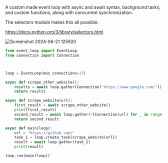 A custom made event loop with async and await syntax,
background tasks, and custom functions, along with concurrent synchronization.

The selectors module makes this all possible.

https://docs.python.org/3/library/selectors.html

![Screenshot 2024-06-21 125920](https://github.com/bendeez/async_event_loop/assets/127566471/378260f9-9145-49ff-b910-366f1204171f)

```python
from event_loop import EventLoop
from connection import Connection



loop = EventLoop(max_connections=15)

async def scrape_other_website():
    results = await loop.gather(Connection("https://www.google.com/"))
    return results

async def scrape_website(url):
    first_result = await scrape_other_website()
    print(first_result)
    second_result = await loop.gather(*[Connection(url) for _ in range(10)])
    return second_result

async def main(loop):
    url = "https://github.com/"
    task_1 = loop.create_task(scrape_website(url))
    result = await loop.gather(task_1)
    print(result)

loop.run(main(loop))

